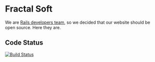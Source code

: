 # Fractal Soft

We are [Rails developers team](http://fractalsoft.org), so we decided that our website should be open source. Here they are.


## Code Status
[![Build Status](https://travis-ci.org/fractalsoft/fractalsoft.org.svg)](https://travis-ci.org/fractalsoft/fractalsoft.org)
